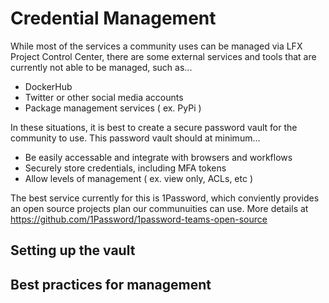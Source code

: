 # Credential Management

While most of the services a community uses can be managed via LFX Project Control Center, there are some external services and tools that are currently not able to be managed, such as...

- DockerHub
- Twitter or other social media accounts
- Package management services ( ex. PyPi )

In these situations, it is best to create a secure password vault for the community to use. This password vault should at minimum...

- Be easily accessable and integrate with browsers and workflows
- Securely store credentials, including MFA tokens
- Allow levels of management ( ex. view only, ACLs, etc )

The best service currently for this is 1Password, which conviently provides an open source projects plan our communuities can use. More details at https://github.com/1Password/1password-teams-open-source

## Setting up the vault

## Best practices for management
